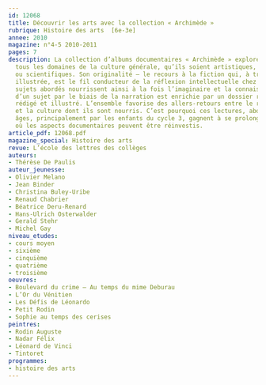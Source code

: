 ```yaml
---
id: 12068
title: Découvrir les arts avec la collection « Archimède »
rubrique: Histoire des arts  [6e-3e]
annee: 2010
magazine: n°4-5 2010-2011
pages: 7
description: La collection d’albums documentaires « Archimède » explore depuis 1992
  tous les domaines de la culture générale, qu’ils soient artistiques, historiques
  ou scientifiques. Son originalité – le recours à la fiction qui, à travers la narration
  illustrée, est le fil conducteur de la réflexion intellectuelle chez l’enfant. Les
  sujets abordés nourrissent ainsi à la fois l’imaginaire et la connaissance. La découverte
  d’un sujet par le biais de la narration est enrichie par un dossier rigoureusement
  rédigé et illustré. L’ensemble favorise des allers-retours entre le récit, la fiction
  et la culture dont ils sont nourris. C’est pourquoi ces lectures, abordées à différents
  âges, principalement par les enfants du cycle 3, gagnent à se prolonger au collège,
  où les aspects documentaires peuvent être réinvestis.
article_pdf: 12068.pdf
magazine_special: Histoire des arts
revue: L’école des lettres des collèges
auteurs:
- Thérèse De Paulis
auteur_jeunesse:
- Olivier Melano
- Jean Binder
- Christina Buley-Uribe
- Renaud Chabrier
- Béatrice Deru-Renard
- Hans-Ulrich Osterwalder
- Gerald Stehr
- Michel Gay
niveau_etudes:
- cours moyen
- sixième
- cinquième
- quatrième
- troisième
oeuvres:
- Boulevard du crime – Au temps du mime Deburau
- L’Or du Vénitien
- Les Défis de Léonardo
- Petit Rodin
- Sophie au temps des cerises
peintres:
- Rodin Auguste
- Nadar Félix
- Léonard de Vinci
- Tintoret
programmes:
- histoire des arts
---
```

